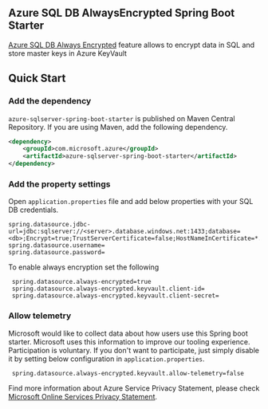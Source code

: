 ## Azure SQL DB AlwaysEncrypted Spring Boot Starter

[Azure SQL DB Always Encrypted](https://docs.microsoft.com/en-us/azure/sql-database/sql-database-always-encrypted) feature allows to encrypt data in SQL and store master keys in Azure KeyVault

## Quick Start

### Add the dependency

`azure-sqlserver-spring-boot-starter` is published on Maven Central Repository.
If you are using Maven, add the following dependency.  

```xml
<dependency>
    <groupId>com.microsoft.azure</groupId>
    <artifactId>azure-sqlserver-spring-boot-starter</artifactId>
</dependency>
```

### Add the property settings

Open `application.properties` file and add below properties with your SQL DB credentials.

 ```properties
 spring.datasource.jdbc-url=jdbc:sqlserver://<server>.database.windows.net:1433;database=<db>;Encrypt=true;TrustServerCertificate=false;HostNameInCertificate=*.database.windows.net;loginTimeout=30
 spring.datasource.username=
 spring.datasource.password=
 ```
 To enable always encryption set the following

```properties
 spring.datasource.always-encrypted=true
 spring.datasource.always-encrypted.keyvault.client-id=
 spring.datasource.always-encrypted.keyvault.client-secret=
```


### Allow telemetry
Microsoft would like to collect data about how users use this Spring boot starter. Microsoft uses this information to improve our tooling experience. Participation is voluntary. If you don't want to participate, just simply disable it by setting below configuration in `application.properties`.
```
 spring.datasource.always-encrypted.keyvault.allow-telemetry=false
```
Find more information about Azure Service Privacy Statement, please check [Microsoft Online Services Privacy Statement](https://www.microsoft.com/en-us/privacystatement/OnlineServices/Default.aspx).

